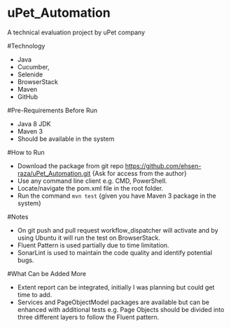 # uPet_Automation
A technical evaluation project by uPet company

#Technology
- Java
- Cucumber,
- Selenide
- BrowserStack
- Maven
- GitHub

#Pre-Requirements Before Run
- Java 8 JDK
- Maven 3
- Should be available in the system

#How to Run
- Download the package from git repo https://github.com/ehsen-raza/uPet_Automation.git {Ask for access from the author}
- Use any command line client e.g. CMD, PowerShell.
- Locate/navigate the pom.xml file in the root folder.
- Run the command ```mvn test``` {given you have Maven 3 package in the system}

#Notes
- On git push and pull request workflow_dispatcher will activate and by using Ubuntu it will run the test on BrowserStack.
- Fluent Pattern is used partially due to time limitation.
- SonarLint is used to maintain the code quality and identify potential bugs.
 
#What Can be Added More
- Extent report can be integrated, initially I was planning but could get time to add.
- Services and PageObjectModel packages are available but can be enhanced with additional tests e.g. Page Objects should be divided into three different layers to follow the Fluent pattern.